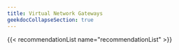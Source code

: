 ```yaml
---
title: Virtual Network Gateways
geekdocCollapseSection: true
---
```


{{< recommendationList name="recommendationList" >}}

